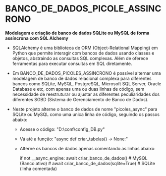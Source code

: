 # BANCO_DE_DADOS_PICOLE_ASSINCRONO 

**Modelagem e criação de banco de dados SQLite ou MySQL de forma assíncrona com SQL Alchemy**

- SQLAlchemy é uma biblioteca de ORM (Object-Relational Mapping) em Python que permite interagir com bancos de dados usando classes e objetos, abstraindo as consultas SQL complexas. Além de oferece ferramentas para executar consultas em SQL diretamente.

- Em BANCO_DE_DADOS_PICOLES_ASSINCRONO é possível alternar uma modelagem de banco de dados relacional complexa para diferentes bancos como SQLite, MySQL, PostgreSQL, Microsoft SQL Server, Oracle Database e etc, com apenas uma ou duas linhas de código, sem necessidade de reestruturar ou ajustar as diferentes peculiaridades dos diferentes SGBD (Sistema de Gerenciamento de Banco de Dados).

- Neste projeto alterne o banco de dados de nome "picoles_async" para SQLite ou MySQL como uma unica linha de código, seguindo os passos abaixo:

    - Acesse o código: "D:\conf\config_DB.py"

    - Vá até a função: "async def criar_tabelas() -> None:"

    - Alterne os bancos de dados apenas comentando as linhas abaixo:

        if not __async_engine:
            await criar_banco_de_dados() # MySQL (Banco ativo)
            # await criar_banco_de_dados(sqlite=True) # SQLite (linha comentada)
